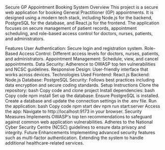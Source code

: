 Secure GP Appointment Booking System
Overview
This project is a secure web application for booking General Practitioner (GP) appointments. It is designed using a modern tech stack, including Node.js for the backend, PostgreSQL for the database, and React.js for the frontend. The application focuses on secure management of patient records, appointment scheduling, and role-based access control for doctors, nurses, patients, and administrators.

Features
User Authentication: Secure login and registration system.
Role-Based Access Control: Different access levels for doctors, nurses, patients, and administrators.
Appointment Management: Schedule, view, and cancel appointments.
Data Security: Adherence to OWASP top ten vulnerabilities and NCSC guidelines.
Responsive Design: User-friendly interface that works across devices.
Technologies Used
Frontend: React.js
Backend: Node.js
Database: PostgreSQL
Security: Follows best practices including data encryption and secure coding standards.
Setup Instructions
Clone the repository:
bash
Copy code and clone project
Install dependencies:
bash
Copy code
npm install
Set up the database:
Ensure PostgreSQL is installed.
Create a database and update the connection settings in the .env file.
Run the application:
bash
Copy code
npm start dev
npm run start:server
Access the app:
Navigate to http://localhost:9173 in your browser.
Security Measures
Implements OWASP's top ten recommendations to safeguard against common web application vulnerabilities.
Adheres to the National Cyber Security Centre (NCSC) guidelines to ensure data privacy and integrity.
Future Enhancements
Implementing advanced security features such as multi-factor authentication.
Extending the system to handle additional healthcare-related services.
